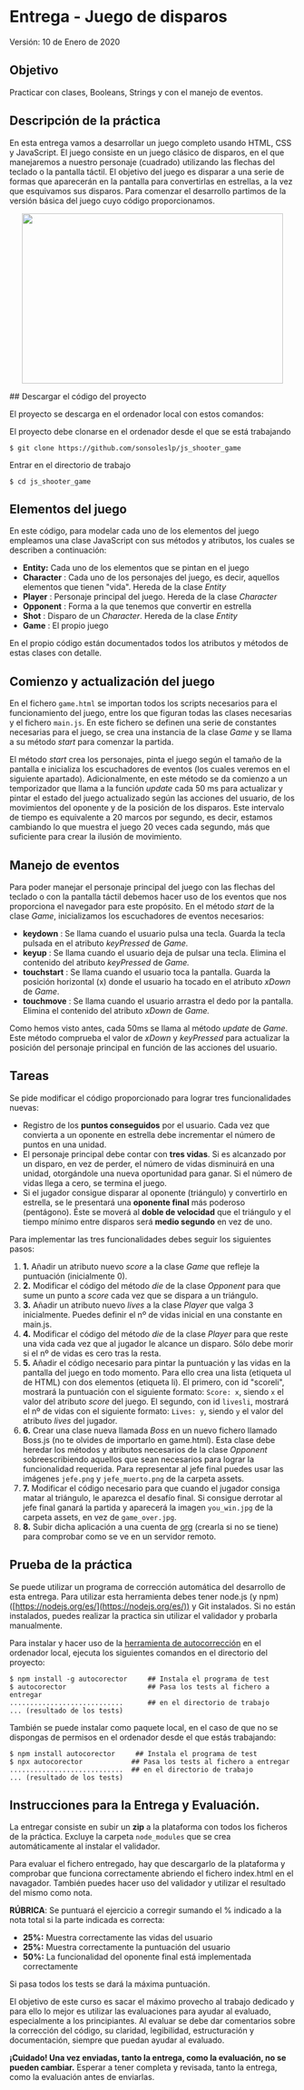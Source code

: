 # Entrega - Juego de disparos

Versión: 10 de Enero de 2020

## Objetivo

Practicar con clases, Booleans, Strings y con el manejo de eventos.


## Descripción de la práctica

En esta entrega vamos a desarrollar un juego completo usando HTML, CSS y JavaScript. El juego consiste en un juego clásico de disparos, en el que manejaremos a nuestro personaje (cuadrado) utilizando las flechas del teclado o la pantalla táctil. El objetivo del juego es disparar a una serie de formas que aparecerán en la pantalla para convertirlas en estrellas, a la vez que esquivamos sus disparos. Para comenzar el desarrollo partimos de la versión básica del juego cuyo código proporcionamos.

<p align="center">
  <img width="460" height="300" src="https://raw.githubusercontent.com/sonsoleslp/js_shooter_game/master/assets/screenshot.png">
</p>
## Descargar el código del proyecto

El proyecto se descarga en el ordenador local con estos comandos:

El proyecto debe clonarse en el ordenador desde el que se está trabajando

```
$ git clone https://github.com/sonsoleslp/js_shooter_game
```
Entrar en el directorio de trabajo

```
$ cd js_shooter_game
```

## Elementos del juego

En este código, para modelar cada uno de los elementos del juego empleamos una clase JavaScript con sus métodos y atributos, los cuales se describen a continuación:

-  **Entity:** Cada uno de los elementos que se pintan en el juego
-  **Character** : Cada uno de los personajes del juego, es decir, aquellos elementos que tienen "vida". Hereda de la clase _Entity_
-  **Player** : Personaje principal del juego. Hereda de la clase _Character_
-  **Opponent** : Forma a la que tenemos que convertir en estrella
-  **Shot** : Disparo de un _Character_. Hereda de la clase _Entity_
-  **Game** : El propio juego

En el propio código están documentados todos los atributos y métodos de estas clases con detalle.

## Comienzo y actualización del juego

En el fichero ``game.html`` se importan todos los scripts necesarios para el funcionamiento del juego, entre los que figuran todas las clases necesarias y el fichero ``main.js``. En este fichero se definen una serie de constantes necesarias para el juego, se crea una instancia de la clase _Game_ y se llama a su método _start_ para comenzar la partida.

El método _start_ crea los personajes, pinta el juego según el tamaño de la pantalla e inicializa los escuchadores de eventos (los cuales veremos en el siguiente apartado). Adicionalmente, en este método se da comienzo a un temporizador que llama a la función _update_ cada 50 ms para actualizar y pintar el estado del juego actualizado según las acciones del usuario, de los movimientos del oponente y de la posición de los disparos. Este intervalo de tiempo es equivalente a 20 marcos por segundo, es decir, estamos cambiando lo que muestra el juego 20 veces cada segundo, más que suficiente para crear la ilusión de movimiento.

## Manejo de eventos

Para poder manejar el personaje principal del juego con las flechas del teclado o con la pantalla táctil debemos hacer uso de los eventos que nos proporciona el navegador para este propósito. En el método _start_ de la clase _Game_, inicializamos los escuchadores de eventos necesarios:

- **keydown** : Se llama cuando el usuario pulsa una tecla. Guarda la tecla pulsada en el atributo _keyPressed_ de _Game._
- **keyup** : Se llama cuando el usuario deja de pulsar una tecla. Elimina el contenido del atributo _keyPressed_ de _Game._
- **touchstart** : Se llama cuando el usuario toca la pantalla. Guarda la posición horizontal (x) donde el usuario ha tocado en el atributo _xDown_ de _Game_.
- **touchmove** : Se llama cuando el usuario arrastra el dedo por la pantalla. Elimina el contenido del atributo _xDown_ de _Game._

Como hemos visto antes, cada 50ms se llama al método _update_ de _Game_. Este método comprueba el valor de _xDown_ y _keyPressed_ para actualizar la posición del personaje principal en función de las acciones del usuario.

## Tareas

Se pide modificar el código proporcionado para lograr tres funcionalidades nuevas:

- Registro de los **puntos conseguidos** por el usuario. Cada vez que convierta a un oponente en estrella debe incrementar el número de puntos en una unidad.
- El personaje principal debe contar con **tres vidas**. Si es alcanzado por un disparo, en vez de perder, el número de vidas disminuirá en una unidad, otorgándole una nueva oportunidad para ganar. Si el número de vidas llega a cero, se termina el juego.
- Si el jugador consigue disparar al oponente (triángulo) y convertirlo en estrella, se le presentará una **oponente final** más poderoso (pentágono). Éste se moverá al **doble de velocidad** que el triángulo y el tiempo mínimo entre disparos será **medio segundo** en vez de uno.

Para implementar las tres funcionalidades debes seguir los siguientes pasos:

1. **1.** Añadir un atributo nuevo _score_ a la clase _Game_ que refleje la puntuación (inicialmente 0).
2. **2.** Modificar el código del método _die_ de la clase _Opponent_ para que sume un punto a _score_ cada vez que se dispara a un triángulo.
3. **3.** Añadir un atributo nuevo _lives_ a la clase _Player_ que valga 3 inicialmente. Puedes definir el nº de vidas inicial en una constante en main.js.
4. **4.** Modificar el código del método _die_ de la clase _Player_ para que reste una vida cada vez que al jugador le alcance un disparo. Sólo debe morir si el nº de vidas es cero tras la resta.
5. **5.** Añadir el código necesario para pintar la puntuación y las vidas en la pantalla del juego en todo momento. Para ello crea una lista (etiqueta ul de HTML) con dos elementos (etiqueta li). El primero, con id &quot;scoreli&quot;, mostrará la puntuación con el siguiente formato:  ``Score: x``, siendo ``x`` el valor del atributo _score_ del juego. El segundo, con id ``livesli``, mostrará el nº de vidas con el siguiente formato: ``Lives: y``, siendo ``y`` el valor del atributo _lives_ del jugador.
6. **6.** Crear una clase nueva llamada _Boss_ en un nuevo fichero llamado Boss.js (no te olvides de importarlo en game.html). Esta clase debe heredar los métodos y atributos necesarios de la clase _Opponent_ sobreescribiendo aquellos que sean necesarios para lograr la funcionalidad requerida. Para representar al jefe final puedes usar las imágenes ``jefe.png`` y ``jefe_muerto.png`` de la carpeta assets.
7. **7.** Modificar el código necesario para que cuando el jugador consiga matar al triángulo, le aparezca el desafío final. Si consigue derrotar al jefe final ganará la partida y aparecerá la imagen ``you_win.jpg`` de la carpeta assets, en vez de ``game_over.jpg``.
8. **8.** Subir dicha aplicación a una cuenta de [org](http://neocities.org) (crearla si no se tiene) para comprobar como se ve en un servidor remoto.

## Prueba de la práctica 

Se puede utilizar un programa de corrección automática del desarrollo de esta entrega. Para utilizar esta herramienta debes tener node.js (y npm) ([https://nodejs.org/es/](https://nodejs.org/es/)) y Git instalados. Si no están instalados, puedes  realizar la practica sin utilizar el validador y probarla manualmente.

Para instalar y hacer uso de la [herramienta de autocorrección](https://www.npmjs.com/package/autocorector) en el ordenador local, ejecuta los siguientes comandos en el directorio del proyecto:
```
$ npm install -g autocorector     ## Instala el programa de test
$ autocorector                    ## Pasa los tests al fichero a entregar
............................      ## en el directorio de trabajo
... (resultado de los tests)
```
También se puede instalar como paquete local, en el caso de que no se dispongas de permisos en el ordenador desde el que estás trabajando:
```
$ npm install autocorector     ## Instala el programa de test
$ npx autocorector            ## Pasa los tests al fichero a entregar
............................  ## en el directorio de trabajo
... (resultado de los tests)
```
## Instrucciones para la Entrega y Evaluación.

La entregar consiste en subir un **zip** a la plataforma con todos los ficheros de la práctica. Excluye la carpeta `node_modules` que se crea automáticamente al instalar el validador.

Para evaluar el fichero entregado, hay que descargarlo de la plataforma y comprobar que funciona correctamente abriendo el fichero index.html en el navagador. También puedes hacer uso del validador y utilizar el resultado del mismo como nota.

**RÚBRICA**: Se puntuará el ejercicio a corregir sumando el % indicado a la nota total si la parte indicada es correcta:

-  **25%:** Muestra correctamente las vidas del usuario
-  **25%:**  Muestra correctamente la puntuación del usuario
-  **50%:**  La funcionalidad del oponente final está implementada correctamente

Si pasa todos los tests se dará la máxima puntuación.

El objetivo de este curso es sacar el máximo provecho al trabajo dedicado y para ello lo mejor es utilizar las evaluaciones para ayudar al evaluado, especialmente a los principiantes. Al evaluar se debe dar comentarios sobre la corrección del código, su claridad, legibilidad, estructuración y documentación, siempre que puedan ayudar al evaluado.

**¡Cuidado! Una vez enviadas, tanto la entrega, como la evaluación, no se pueden cambiar.**   Esperar a tener completa y revisada, tanto la entrega, como la evaluación antes de enviarlas.
